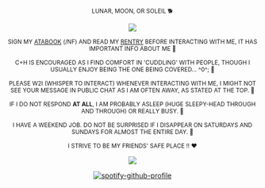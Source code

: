 <div align="center">

<sub> LUNAR,  MOON,  OR  SOLEIL  🐕

<div align="center">
  
![](https://komarev.com/ghpvc/?username=liittle-puppy&color=630800&label=HANDLERS)           
<div align="center">

<sub> SIGN  MY  [ATABOOK](https://lost-puppy.atabook.org/)  (/NF)  AND  READ  MY  [RENTRY](https://rentry.co/0130lostpup)  BEFORE  INTERACTING  WITH  ME,  IT  HAS  IMPORTANT  INFO  ABOUT  ME  🦷

<sub> C+H  IS  ENCOURAGED  AS  I  FIND  COMFORT  IN  'CUDDLING'  WITH  PEOPLE,  THOUGH  I  USUALLY  ENJOY  BEING  THE  ONE  BEING  COVERED...  ^0^;  🐾

<sub> PLEASE  W2I  (WHISPER  TO  INTERACT)  WHENEVER  INTERACTING  WITH  ME,  I  MIGHT  NOT  SEE  YOUR  MESSAGE  IN  PUBLIC  CHAT  AS  I  AM  OFTEN  AWAY,  AS  STATED  AT  THE  TOP.  🦴

<sub> IF  I  DO  NOT  RESPOND  **AT  ALL**,  I  AM  PROBABLY  ASLEEP  (HUGE  SLEEPY-HEAD  THROUGH  AND  THROUGH)  OR  REALLY  BUSY.  🥩

<sub> I  HAVE  A  WEEKEND  JOB.  DO  NOT  BE  SURPRISED  IF  I  DISAPPEAR  ON SATURDAYS  AND  SUNDAYS FOR  ALMOST  THE  ENTIRE  DAY.  🥎

<sub> I  STRIVE  TO  BE  MY  FRIENDS'  SAFE  PLACE  !!  ❤️

<div align="center">

![](https://files.catbox.moe/dcy89s.jpg)

<div align="center">

[![spotify-github-profile](https://spotify-github-profile.kittinanx.com/api/view?uid=4pzyy4lk1j1oz6pdawgau0yaw&cover_image=true&theme=natemoo-re&show_offline=false&background_color=4d0000&interchange=false&bar_color=780000&bar_color_cover=true)](https://github.com/kittinan/spotify-github-profile)
